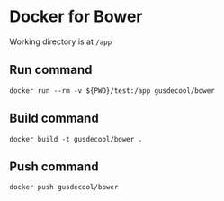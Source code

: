 # Docker for Bower

Working directory is at `/app`

## Run command

```shell script
docker run --rm -v ${PWD}/test:/app gusdecool/bower
```

## Build command

```shell script
docker build -t gusdecool/bower .
```

## Push command

```shell script
docker push gusdecool/bower
```
